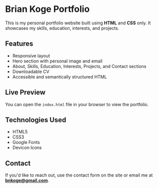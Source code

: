# Brian Koge Portfolio

This is my personal portfolio website built using **HTML** and **CSS** only. It showcases my skills, education, interests, and projects.

## Features

- Responsive layout
- Hero section with personal image and email
- About, Skills, Education, Interests, Projects, and Contact sections
- Downloadable CV
- Accessible and semantically structured HTML

## Live Preview

You can open the `index.html` file in your browser to view the portfolio.

## Technologies Used

- HTML5
- CSS3
- Google Fonts
- Devicon Icons

## Contact

If you'd like to reach out, use the contact form on the site or email me at **bnkoge@gmail.com**.
